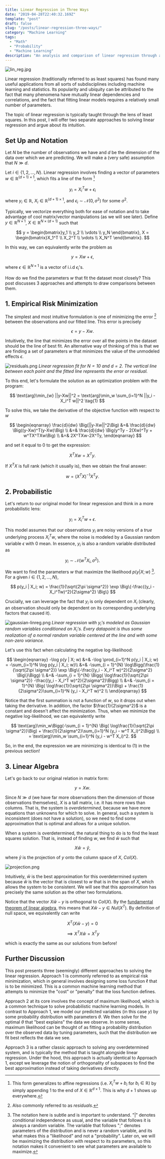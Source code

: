 ```yaml
---
title: Linear Regression in Three Ways
date: "2019-04-28T22:40:32.169Z"
template: "post"
draft: false
slug: "/posts/linear-regression-three-ways/"
category: "Machine Learning"
tags:
  - "Math"
  - "Probability"
  - "Machine Learning"
description: "An analysis and comparison of linear regression through a risk minimization, probabilistic, and a least-squares lens."
---
```


![lin_reg.jpg](/media/lin_reg.jpg)

Linear regression (traditionally referred to as least squares) has found many useful applications from all sorts of subdisciplines including machine learning and statistics. Its popularity and ubiquity can be attributed to the fact that many phenomena have mutually linear dependencies and correlations, and the fact that fitting linear models requires a relatively small number of parameters. 

The topic of linear regression is typically taught through the lens of least squares. In this post, I will offer two separate approaches to solving linear regression and argue about its intuition.

## Set Up and Notation
Let $N$ be the number of observations we have and $d$ be the dimension of the data over which we are predicting. We will make a (very safe) assumption that $N \gg d$. 

Let $i \in \{1, 2, ..., N\}$. Linear regression involves finding a vector of parameters $w \in \mathbb{R}^{(d+1) \times 1}$, which fits a line of the form [^1]

$$
y_i = X_i^T w + \epsilon_i
$$ 

where $y_i \in \mathbb{R}$, $X_i \in \mathbb{R}^{(d+1)\times 1}$, and $\epsilon_i \sim \mathcal{N}(0, \sigma^2)$ for some $\sigma^2$.

Typically, we vectorize everything both for ease of notation and to take advantage of cool matrix/vector manipulations (as we will see later). Define $y \in \mathbb{R}^{N \times 1}$, $X \in \mathbb{R}^{N \times (d+1)}$ such that

$$
y = \begin{bmatrix}y_1 \\ y_2 \\ \vdots \\ y_N \end{bmatrix}, X = \begin{bmatrix}X_1^T \\ X_2^T \\ \vdots \\ X_N^T \end{bmatrix}.
$$ 

In this way, we can equivalently write the problem as

$$
y = Xw + \epsilon,
$$

where $\epsilon \in \mathbb{R}^{N \times 1}$ is a vector of i.i.d $\epsilon_i$'s.

How do we find the parameters $w$ that fit the dataset most closely? This post discusses 3 approaches and attempts to draw comparisons between them.

## 1. Empirical Risk Minimization
The simplest and most intuitive formulation is one of minimizing the error [^2] between the observations and our fitted line. This error is precisely

$$
\epsilon = y - Xw.
$$ 

Intuitively, the line that minimizes the error over all the points in the dataset should be the line of best fit. An alternative way of thinking of this is that we are finding a set of parameters $w$ that minimizes the value of the unmodeled effects $\epsilon$.

![residuals.png](/media/residuals.png)
*Linear regression fit for $N=10$ and $d=2$. The vertical line between each point and the fitted line represents the error or residual.*

To this end, let's formulate the solution as an optimization problem with the program:

$$
\text{arg}\min_{w} ||y-Xw||^2 
= \text{arg}\min_w \sum_{i=1}^N ||y_i - X_i^T w||^2 \tag{1}
$$

To solve this, we take the derivative of the objective function with respect to $w$

$$
\begin{eqnarray}
\frac{d}{dw} \Big(||y-Xw||^2\Big) &=& \frac{d}{dw} \Big((y-Xw)^T(y-Xw)\Big) \\
&=& \frac{d}{dw} \Big(y^Ty - 2(Xw)^Ty + w^TX^TXw\Big) \\
&=& 2X^TXw-2X^Ty,
\end{eqnarray}
$$

and set it equal to $0$ to get the expression: 

$$
X^TXw = X^Ty.
$$

If $X^TX$ is full rank (which it usually is), then we obtain the final answer:

$$
w = (X^TX)^{-1}X^Ty.
$$

## 2. Probabilistic
Let's return to our original model for linear regression and think in a more probabilistic lens:

$$
y_i = X_i^Tw + \epsilon.
$$

This model assumes that our observations $y_i$ are noisy versions of a *true* underlying process $X_i^T w$, where the noise is modeled by a Gaussian random variable $\epsilon$ with $0$ mean. In essence, $y_i$ is also a random variable distributed as

$$
y_i \sim \mathcal{N}(w^T X_i, \sigma^2).
$$

We want to find the parameters $w$ that maximize the likelihood $p(y | X;w)$ [^3]. For a given $i \in \{1, 2, ..., N\}$, 

$$
p(y_i | X_i; w) = \frac{1}{\sqrt{2\pi \sigma^2}} \exp \Big\{-\frac{(y_i - X_i^Tw)^2}{2\sigma^2} \Big\}
$$

Crucially, we can leverage the fact that $y_i$ is only dependent on $X_i$ (clearly, an observation should only be dependent on its corresponding underlying factors that caused it).

![gaussian-linreg.png](/media/gaussian-linreg.png)
*Linear regression with $y_i$'s modeled as Gaussian random variables conditioned on $X_i$'s. Every datapoint is thus some realization of a normal random variable centered at the line and with some non-zero variance.*

Let's use this fact when calculating the negative log-likelihood:

$$
\begin{eqnarray}
-\log p(y | X; w) &=& -\log \prod_{i=1}^N p(y_i | X_i; w) = -\sum_{i=1}^N \log p(y_i | X_i; w)\\
 &=& -\sum_{i = 1}^{N} \log\Bigg(\frac{1}{\sqrt{2\pi \sigma^2}} \exp \Big\{-\frac{(y_i - X_i^T w)^2}{2\sigma^2} \Big\}\Bigg) \\
 &=& -\sum_{i = 1}^{N} \Bigg( \log\frac{1}{\sqrt{2\pi \sigma^2}} -\frac{(y_i - X_i^T w)^2}{2\sigma^2}\Bigg) \\
 &=&  -\sum_{i = 1}^{N} \Big( \log\frac{1}{\sqrt{2\pi \sigma^2}}\Big) + \frac{1}{2\sigma^2}\sum_{i=1}^N (y_i - X_i^T w)^2 \\
\end{eqnarray}
$$

Notice that the first summation is not a function of $w$, so it drops out when taking the derivative. In addition, the factor $\frac{1}{2\sigma^2}$ is a constant and doesn't affect the minimization. Thus, when we minimize the negative log-likelihood, we can equivalently write

$$
\text{arg}\min_w\Bigg(-\sum_{i = 1}^{N} \Big( \log\frac{1}{\sqrt{2\pi \sigma^2}}\Big) + \frac{1}{2\sigma^2}\sum_{i=1}^N (y_i - w^T X_i)^2\Bigg) \\
= \text{arg}\min_w \sum_{i=1}^N (y_i - w^T X_i)^2.
$$

So, in the end, the expression we are minimizing is identical to $(1)$ in the previous section!

## 3. Linear Algebra
Let's go back to our original relation in matrix form:

$$y = Xw.$$ 

Since $N \gg d$ (we have far more observations then the dimension of those observations themselves), $X$ is a tall matrix, i.e. it has more rows than columns. That is, the system is *overdetermined*, because we have more equations than unknowns for which to solve. In general, such a system is inconsistent (does not have a solution), so we need to find some approximation that is optimal and allows for a unique solution.

When a system is overdetermined, the natural thing to do is to find the least squares solution. That is, instead of finding $w$, we find $\hat{w}$ such that

$$
X\hat{w} = \hat{y},
$$ 

where $\hat{y}$ is the projection of $y$ onto the column space of $X$, $Col(X)$.

![projection.png](/media/projection.png)

Intuitively, $\hat{w}$ is the best approximation for this overdetermined system because $\hat{w}$ is the vector that is closest to $w$ that is in the span of $X$, which allows the system to be consistent. We will see that this approximation has precisely the same solution as the other two formulations. 

Notice that the vector $X\hat{w} - y$ is orthogonal to $Col(X)$. By the [fundamental theorem of linear algebra](https://en.wikipedia.org/wiki/Fundamental_theorem_of_linear_algebra), this means that $X\hat{w} - y \in Nul(X^T)$. By definition of null space, we equivalently can write

$$
X^T(X\hat{w} - y) = 0 
$$

$$
\implies X^TX\hat{w} = X^Ty
$$

which is exactly the same as our solutions from before!

## Further Discussion
This post presents three (seemingly) different approaches to solving the linear regression. Approach 1 is commonly referred to as empirical risk minimization, which in general involves designing some loss function $\ell$ that is to be minimized. This is a common machine learning method that attempts to minimize the "cost" or "penalty" that the loss function defines. 

Approach 2 at its core involves the concept of maximum likelihood, which is a common technique to solve probabilistic machine learning models. In contrast to Approach 1, we model our predicted variables (in this case $y$) by some probability distribution with parameters $\theta$. We then solve for the optimal $\theta$ that "best explains" the data we observe. In some sense, maximum likelihood can be thought of as fitting a probability distribution over the observed data by tuning parameters, such that the distribution we fit best reflects the data we see. 

Approach 3 is a rather classic approach to solving any overdetermined system, and is typically the method that is taught alongside linear regression. Under the hood, this approach is actually identical to Approach 1, except we leverage the notion of orthogonality of subspaces to find the best approximation instead of taking derivatives directly.

[^1]: This form generalizes to affine regressions (i.e. $X_i^Tw + b_i$ for $b_i \in \mathbb{R})$ by simply appending $1$ to the end of $X \in \mathbb{R}^{d \times 1}$. This is why $d+1$ shows up everywhere.

[^2]: Also commonly referred to as *residuals*.

[^3]: The notation here is subtle and is important to understand. "|" denotes conditional independence as usual, and the variable that follows it is always a random variable. The variable that follows "$;$" denotes parameters of the distribution and is never a random variable, and its what makes this a "likelihood" and not a "probability". Later on, we will be maximizing the distribution with respect to its parameters, so this notation makes it convenient to see what parameters are available to maximize.
